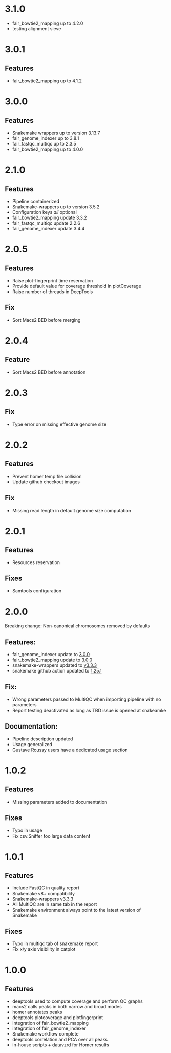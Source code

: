 # 3.1.0

* fair_bowtie2_mapping up to 4.2.0
* testing alignment sieve

# 3.0.1

## Features

* fair_bowtie2_mapping up to 4.1.2

# 3.0.0

## Features

* Snakemake wrappers up to version 3.13.7
* fair_genome_indexer up to 3.8.1
* fair_fastqc_multiqc up to 2.3.5
* fair_bowtie2_mapping up to 4.0.0

# 2.1.0

## Features

* Pipeline containerized
* Snakemake-wrappers up to version 3.5.2
* Configuration keys *all* optional
* fair_bowtie2_mapping update 3.3.2
* fair_fastqc_multiqc update 2.2.6
* fair_genome_indexer update 3.4.4

# 2.0.5

## Features

* Raise plot-fingerprint time reservation
* Provide default value for coverage threshold in plotCoverage
* Raise number of threads in DeepTools

## Fix

* Sort Macs2 BED before merging

# 2.0.4

## Feature

* Sort Macs2 BED before annotation

# 2.0.3

## Fix

* Type error on missing effective genome size

# 2.0.2

## Features

* Prevent homer temp file collision
* Update github checkout images

## Fix

* Missing read length in default genome size computation

# 2.0.1

## Features

* Resources reservation

## Fixes

* Samtools configuration

# 2.0.0

Breaking change: Non-canonical chromosomes removed by defaults

## Features:

* fair_genome_indexer update to [3.0.0](https://github.com/tdayris/fair_genome_indexer/releases/tag/3.0.0)
* fair_bowtie2_mapping update to [3.0.0](https://github.com/tdayris/fair_bowtie2_mapping/releases/tag/3.0.0)
* snakemake-wrappers updated to [v3.3.3](https://snakemake-wrappers.readthedocs.io/en/v3.3.3/index.html)
* snakemake github action updated to [1.25.1](https://github.com/snakemake/snakemake-github-action/releases/tag/v1.25.1)

## Fix:

* Wrong parameters passed to MultiQC when importing pipeline with no parameters
* Report testing deactivated as long as TBD issue is opened at snakeamke

## Documentation:

* Pipeline description updated
* Usage generalized
* Gustave Roussy users have a dedicated usage section

# 1.0.2

## Features

* Missing parameters added to documentation

## Fixes

* Typo in usage
* Fix csv.Sniffer too large data content

# 1.0.1

## Features

* Include FastQC in quality report
* Snakemake v8+ compatibility
* Snakemake-wrappers v3.3.3
* All MultiQC are in same tab in the report
* Snakemake environment always point to the latest version of Snakemake

## Fixes

* Typo in multiqc tab of snakemake report
* Fix x/y axis visibility in catplot



# 1.0.0

## Features

* deeptools used to compute coverage and perform QC graphs
* macs2 calls peaks in both narrow and broad modes
* homer annotates peaks
* deeptools plotcoverage and plotfingerprint
* integration of fair_bowtie2_mapping
* integration of fair_genome_indexer
* Snakemake workflow complete
* deeptools correlation and PCA over all peaks
* in-house scripts + datavzrd for Homer results
